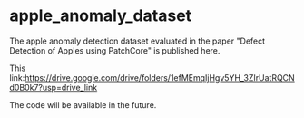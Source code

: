 # apple_anomaly_dataset

The apple anomaly detection dataset evaluated in the paper "Defect Detection of Apples using PatchCore" is published here.

This link:https://drive.google.com/drive/folders/1efMEmqIjHgv5YH_3ZIrUatRQCNd0B0k7?usp=drive_link

The code will be available in the future.
